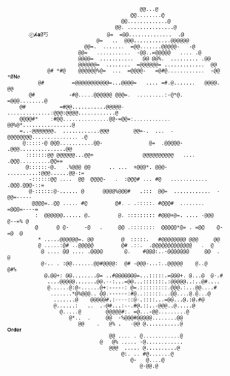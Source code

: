                                                                                       
                                               @@...@                                 
                                            @@........@                               
                                         @@.............@                             
                                       @@. ...............@                           
           ⓒ𝓱𝐚Ø丂                   @=  =@@..............  .@                         
                                 @=   ..  @@@............@@@@@@                       
                             @@=.  .......  =@@.......@@@@@-   -@                     
                           @@=   ...........  -@@..=@@@@@   .... .@                   
                           @@@@=  ...........   @@ @@%.  ......... .@@                
                           @@@@@@=  ........  =@@@@@@= .............  @@              
                 @# *#@    @@@@@@%@=  ...  =@@@@-   =@#@............  -@@             ᵍØ𝐍𝑒
              @#         =@@@@@@@@@@@=...@@@@=   .... =#.@.......   @@@@. @@          
           @#           -#@.....@@@@@@ @@@=.  .........:-@*@.    =@@@........@        
        @#           =#@@...........@@@@@-  ..............:@@@:@@@@............@      
        @@@@#*    :#@@...............@@-=@@=:............   @@%@*................@    
        =..-@@@@@@@.  ............@@@        @@=-.  ...  -@@@@@@@@............... .@  
         @:::::-@ @@@...........@@-               @=  .@@@@@-   .@@@...............@@ 
          :::::::@@ @@@@@@...@@+                @@@@@@@@@@   .... .@@@..........@@==  
          @::::::-@.   .%@@@ @@      .. ...  +@@@*. @@@-  ..........:@@@......@@-:=   
           -::::::@@ ....  @@  @@@@-   .  :@@@# ... #@   ............ .@@@.@@@-::=    
           @-::::::@-...... @      @@@@%@@@#   .:::  @@=  ............  -@@=-----     
            @@@@=..@@ ..... #@         @#. . .:::::. #@@@#  ........  =@@@=----=      
             :  @@@@@@...... @.         @. ::::::::: #@@@+@=. .... -@@@  @--=% @      
             @      @ @-     -@   .     @@ .::::::::  @@@@@*@= . =@@    @-=@  @       
              * .....@@@@@@=. @@         @  :::::.   #@@@@@@@@ @@@     @@             
              @ .....:@# ..@@@@@         @# .::.  .@@@@@@@@@@@@@   .  @               
               @ .... @@ .... .@@@@       @.    #@@@:..-@@@@@@@     @@  .  @          
               @-.. . :@@.......@@#@@@@:  @# -@@@-...:..@@@@@    @..@   @#%           
                @.@@+: @@........@= ..#@@@@@@@=...:::::.=@@@+. @...@  @-.#            
                 ....@@@@@.......@@.--:...=@@...:::::::.:@@@@@..:..@#....             
                 @......@:@-......@+:-----: @=.:::::::::.@@@.:...@@....#              
                  .......*@%@@@.. @@.------:#@..::::::...@@....@.@...@                
                   .......@    @@@@@#.:----::@-.::::...=@@...@.:@.#@                  
                   @......:   ..  .-@#...:--.#@.::..-@@@..@.....@                     
                     @.....@        @@@@@#:. =@...-@@.........@                       
                        @*..  .     @@  -%@@@#@@@@@........@@                         
                           @@    .   @% .   -@@ @...........@                   𝐎𝐫𝐝𝐞𝐫      
                                     @@ .... . @............@                         
                                  @   @% ..... -@............                         
                                     @@@  ..... @..........@                          
                                         @:. .. #@.......@                            
                                            @-   @....@                               
                                               @-@@.@                                 
                                                                                      
